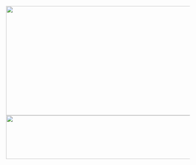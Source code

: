 <a href="https://www.gitanimals.org/en_US?utm_medium=image&utm_source=bildno&utm_content=farm">
<img
  src="https://render.gitanimals.org/farms/bildno"
  width="600"
  height="300"
/>
</a>



<a href="https://www.gitanimals.org/en_US?utm_medium=image&utm_source=bildno&utm_content=line">
  <img
    src="https://render.gitanimals.org/lines/bildno?pet-id=720560769809701960"
    width="600"
    height="120"
  />
</a>
  
